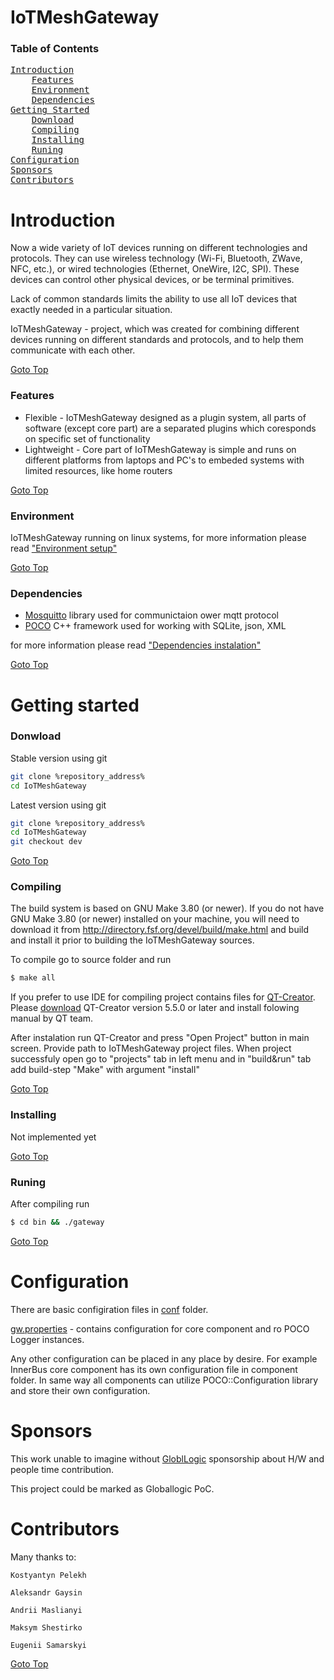 IoTMeshGateway
============

### Table of Contents
<pre>
<a href="#introduction">Introduction</a>
    <a href="#features">Features</a>
    <a href="#environment">Environment</a>
    <a href="#dependencies">Dependencies</a>
<a href="#getting-started">Getting Started</a>
    <a href="#download">Download</a>
    <a href="#compiling">Compiling</a>
    <a href="#installing">Installing</a>
    <a href="#runing">Runing</a>
<a href="#configuration">Configuration</a>
<a href="#sponsors">Sponsors</a>
<a href="#contributors">Contributors</a>
</pre>

# Introduction
Now a wide variety of IoT devices running on different technologies and protocols. They can use wireless technology (Wi-Fi, Bluetooth, ZWave, NFC, etc.), or wired technologies (Ethernet, OneWire, I2C, SPI). These devices can control other physical devices, or be terminal primitives.

Lack of common standards limits the ability to use all IoT devices that exactly needed in a particular situation.

IoTMeshGateway - project, which was created for combining different devices running on different standards and protocols, and to help them communicate with each other.

 [Goto Top](#table-of-contents)

### Features
 * Flexible - IoTMeshGateway designed as a plugin system, all parts of software (except core part) are a separated plugins which coresponds on specific set of functionality
 * Lightweight - Core part of IoTMeshGateway is simple and runs on different platforms from laptops and PC's to embeded systems with limited resources, like home routers

 [Goto Top](#table-of-contents)

### Environment
IoTMeshGateway running on linux systems, for more information please read ["Environment setup"](docs/environment.md)

 [Goto Top](#table-of-contents)

### Dependencies
 * [Mosquitto](https://mosquitto.org/) library used for communictaion ower mqtt protocol
 * [POCO](https://pocoproject.org/)  C++ framework used for working with SQLite, json, XML

for more information please read ["Dependencies instalation"](docs/dependencies.md)

 [Goto Top](#table-of-contents)

# Getting started
### Donwload
Stable version using git 
```bash
git clone %repository_address%
cd IoTMeshGateway
```

Latest version using git 
```bash
git clone %repository_address%
cd IoTMeshGateway
git checkout dev
```

 [Goto Top](#table-of-contents)

### Compiling
The build system is based on GNU Make 3.80 (or newer). If you do not have GNU Make 3.80 (or newer) installed on your machine, you will need to download it from <http://directory.fsf.org/devel/build/make.html> and build and install it prior to building the IoTMeshGateway sources.

To compile go to source folder and run
```bash
$ make all
```

If you prefer to use IDE for compiling project contains files for [QT-Creator](https://www.qt.io/ide/). Please [download](https://www.qt.io/download/) QT-Creator version 5.5.0 or later and install folowing manual by QT team.

After instalation run QT-Creator and press "Open Project" button in main screen. Provide path to IoTMeshGateway project files. When project successfuly open go to "projects" tab in left menu and in "build&run" tab add build-step "Make" with argument "install"

[Goto Top](#table-of-contents)

### Installing
Not implemented yet

[Goto Top](#table-of-contents)

### Runing
After compiling run
```bash
$ cd bin && ./gateway
```

[Goto Top](#table-of-contents)

# Configuration
There are basic configiration files in [conf](conf/) folder.

[gw.properties](conf/gw.properties) - contains configuration for core component and ro POCO Logger instances.

Any other configuration can be placed in any place by desire. For example InnerBus core component has its own configuration file in component folder.
In same way all components can utilize POCO::Configuration library and store their own configuration.

# Sponsors
This work unable to imagine without [GloblLogic](https://www.globallogic.com/) sponsorship about H/W and people time contribution.

This project could be marked as Globallogic PoC.

# Contributors
Many thanks to:

    Kostyantyn Pelekh

    Aleksandr Gaysin

    Andrii Maslianyi

    Maksym Shestirko

    Eugenii Samarskyi
    

[Goto Top](#table-of-contents)
